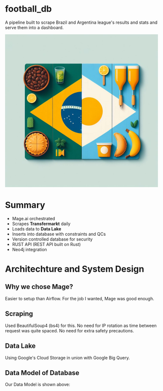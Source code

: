 # **football_db**
A pipeline built to scrape Brazil and Argentina league's results and stats and serve them into a dashboard.

![logo](logo.jfif "Logo")

# **Summary**
- Mage.ai orchestrated
- Scrapes **Transfermarkt** daily
- Loads data to **Data Lake**
- Inserts into database with constraints and QCs
- Version controlled database for security
- RUST API (REST API built on Rust)
- Neo4j integration

# **Architechture and System Design**
## **Why we chose Mage?**
Easier to setup than Airflow. For the job I wanted, Mage was good enough.

## **Scraping**
Used BeautifulSoup4 (bs4) for this. No need for IP rotation as time between request was quite spaced. No need for extra safety precautions.

## **Data Lake**
Using Google's Cloud Storage in union with Google Big Query.

## **Data Model of Database**
Our Data Model is shown above:
